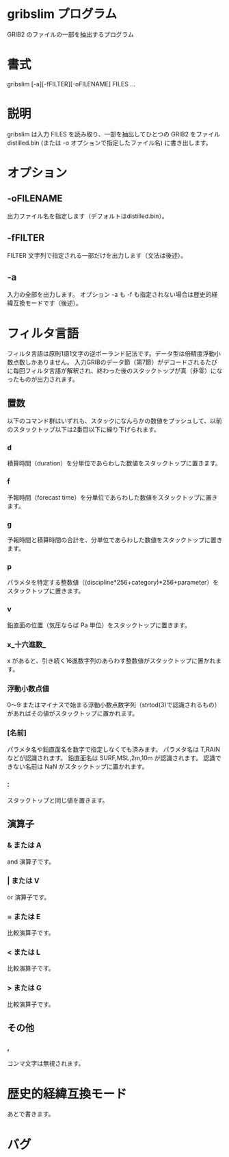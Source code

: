 # gribslim プログラム
GRIB2 のファイルの一部を抽出するプログラム
# 書式
gribslim [-a][-fFILTER][-oFILENAME] FILES ...
# 説明
gribslim は入力 FILES を読み取り、一部を抽出してひとつの GRIB2 をファイル distilled.bin (または -o オプションで指定したファイル名) に書き出します。
# オプション
## -oFILENAME
出力ファイル名を指定します（デフォルトはdistilled.bin）。
## -fFILTER
FILTER 文字列で指定される一部だけを出力します（文法は後述）。
## -a
入力の全部を出力します。
オプション -a も -f も指定されない場合は歴史的経緯互換モードです（後述）。
# フィルタ言語
フィルタ言語は原則1語1文字の逆ポーランド記法です。データ型は倍精度浮動小数点数しかありません。
入力GRIBのデータ節（第7節）がデコードされるたびに毎回フィルタ言語が解釈され、終わった後のスタックトップが真（非零）になったものが出力されます。
## 置数
以下のコマンド群はいずれも、スタックになんらかの数値をプッシュして、以前のスタックトップ以下は2番目以下に繰り下げられます。
### d
積算時間（duration）を分単位であらわした数値をスタックトップに置きます。
### f
予報時間（forecast time）を分単位であらわした数値をスタックトップに置きます。
### g
予報時間と積算時間の合計を、分単位であらわした数値をスタックトップに置きます。
### p
パラメタを特定する整数値（(discipline*256+category)*256+parameter）をスタックトップに置きます。
### v
鉛直面の位置（気圧ならば Pa 単位）をスタックトップに置きます。
### x_十六進数_
x があると、引き続く16進数字列のあらわす整数値がスタックトップに置かれます。
### 浮動小数点値
0～9 またはマイナスで始まる浮動小数点数字列（strtod(3)で認識されるもの）があればその値がスタックトップに置かれます。
### [名前]
パラメタ名や鉛直面名を数字で指定しなくても済みます。
パラメタ名は T,RAIN などが認識されます。
鉛直面名は SURF,MSL,2m,10m が認識されます。
認識できない名前は NaN がスタックトップに置かれます。
### :
スタックトップと同じ値を置きます。
## 演算子
### & または A
and 演算子です。
### | または V
or 演算子です。
### = または E
比較演算子です。
### < または L
比較演算子です。
### > または G
比較演算子です。
## その他
### ,
コンマ文字は無視されます。
# 歴史的経緯互換モード
あとで書きます。
# バグ
